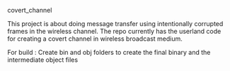 covert_channel


This project is about doing message transfer using intentionally corrupted frames in the wireless
channel. The repo currently has the userland code for creating a covert channel in wireless broadcast medium.


For build :
Create bin and obj folders to create the final binary and the intermediate object files

